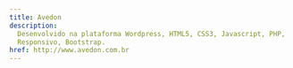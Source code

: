 ```yaml
---
title: Avedon
description:
  Desenvolvido na plataforma Wordpress, HTML5, CSS3, Javascript, PHP,
  Responsivo, Bootstrap.
href: http://www.avedon.com.br
---
```

